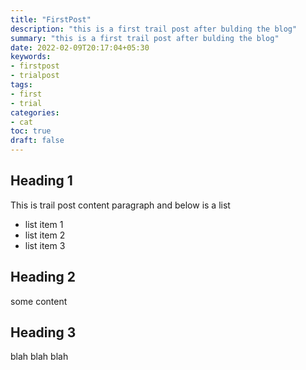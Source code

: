 ```yaml
---
title: "FirstPost"
description: "this is a first trail post after bulding the blog"
summary: "this is a first trail post after bulding the blog"
date: 2022-02-09T20:17:04+05:30
keywords:
- firstpost
- trialpost
tags:
- first
- trial
categories:
- cat
toc: true
draft: false
---
```


## Heading 1
This is trail post content paragraph and below is a list
- list item 1
- list item 2
- list item 3
## Heading 2
some content 

## Heading 3

blah blah blah